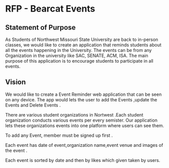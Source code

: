 # RFP - Bearcat Events

## Statement of Purpose

As Students of Northwest Missouri State University are back to in-person classes, we would like to create an application that reminds students about all the events happening in the University. The events can be from any Organization in the university like SAC, SENATE, ACM, ISA. The main purpose of this application is to encourage students to participate in all events.

## Vision

We would like to create a Event Reminder web application that can be seen on any  device. 
The app would lets the user to add the Events ,update the Events and Delete Events .

There are various student organizations in Nortwest .Each student organization conducts various events per every semister. 
Our application lets these organizations events into one platform where users can see them.

To add any Event, member must be signed up first .

Each event has date of event,organization name,event venue and images of the event .

Each event is sorted by date and then by likes which given taken by users. 
